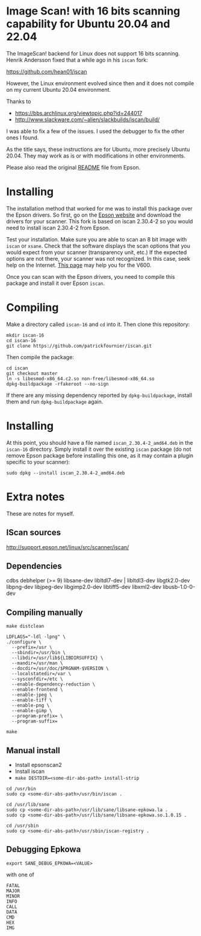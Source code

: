 Image Scan! with 16 bits scanning capability for Ubuntu 20.04 and 22.04
=======================================================================

The ImageScan! backend for Linux does not support 16 bits scanning.
Henrik Andersson fixed that a while ago in his `iscan` fork:

https://github.com/hean01/iscan

However, the Linux environment evolved since then and it does
not compile on my current Ubuntu 20.04 environment.

Thanks to

- https://bbs.archlinux.org/viewtopic.php?id=244017
- http://www.slackware.com/~alien/slackbuilds/iscan/build/

I was able to fix a few of the issues. I used the debugger to fix
the other ones I found.

As the title says, these instructions are for Ubuntu, more precisely
Ubuntu 20.04. They may work as is or with modifications in other
environments.

Please also read the original [README](README) file from Epson.

Installing
==========

The installation method that worked for me was to install this package
over the Epson drivers. So first, go on the
[Epson website](https://download.ebz.epson.net/dsc/search/01/search/searchModule)
and download the drivers for your scanner. This fork is based on
iscan 2.30.4-2 so you would need to install iscan 2.30.4-2 from Epson.

Test your installation. Make sure you are able to scan an 8 bit image
with `iscan` or `xsane`. Check that the software displays the scan
options that you would expect from your scanner (transparency unit, etc.)
If the expected options are not there, your scanner was not recognized.
In this case, seek help on the Internet.
[This page](https://nzeid.net/linux-sane-epson-perfection-v600-photo-scanner-setup)
may help you for the V600.

Once you can scan with the Epson drivers, you need to compile this package
and install it over Epson `iscan`.

Compiling
=========

Make a directory called `iscan-16` and `cd` into it. Then clone this repository:

```
mkdir iscan-16
cd iscan-16
git clone https://github.com/patrickfournier/iscan.git
```

Then compile the package:

```
cd iscan
git checkout master
ln -s libesmod-x86_64.c2.so non-free/libesmod-x86_64.so
dpkg-buildpackage -rfakeroot --no-sign
```

If there are any missing dependency reported by `dpkg-buildpackage`, install them
and run `dpkg-buildpackage` again.

Installing
==========

At this point, you should have a file named `iscan_2.30.4-2_amd64.deb` in the `iscan-16`
directory. Simply install it over the existing `iscan` package (do not remove Epson
package before installing this one, as it may contain a plugin specific to your scanner):

`sudo dpkg --install iscan_2.30.4-2_amd64.deb`

Extra notes
===========

These are notes for myself.

IScan sources
-------------

http://support.epson.net/linux/src/scanner/iscan/

Dependencies
------------

cdbs
debhelper (>= 9)
libsane-dev
libltdl7-dev | libltdl3-dev
libgtk2.0-dev
libpng-dev
libjpeg-dev
libgimp2.0-dev
libtiff5-dev
libxml2-dev
libusb-1.0-0-dev

Compiling manually
-----------------

```
make distclean

LDFLAGS="-ldl -lpng" \
./configure \
  --prefix=/usr \
  --sbindir=/usr/bin \
  --libdir=/usr/lib${LIBDIRSUFFIX} \
  --mandir=/usr/man \
  --docdir=/usr/doc/$PRGNAM-$VERSION \
  --localstatedir=/var \
  --sysconfdir=/etc \
  --enable-dependency-reduction \
  --enable-frontend \
  --enable-jpeg \
  --enable-tiff \
  --enable-png \
  --enable-gimp \
  --program-prefix= \
  --program-suffix=

make
```

Manual install
--------------

- Install epsonscan2
- Install iscan
- `make DESTDIR=<some-dir-abs-path> install-strip`

```
cd /usr/bin
sudo cp <some-dir-abs-path>/usr/bin/iscan .

cd /usr/lib/sane
sudo cp <some-dir-abs-path>/usr/lib/sane/libsane-epkowa.la .
sudo cp <some-dir-abs-path>/usr/lib/sane/libsane-epkowa.so.1.0.15 .

cd /usr/sbin
sudo cp <some-dir-abs-path>/usr/sbin/iscan-registry .
```

Debugging Epkowa
----------------

`export SANE_DEBUG_EPKOWA=<VALUE>`

with <VALUE> one of

```
FATAL
MAJOR
MINOR
INFO
CALL
DATA
CMD
HEX
IMG
```
